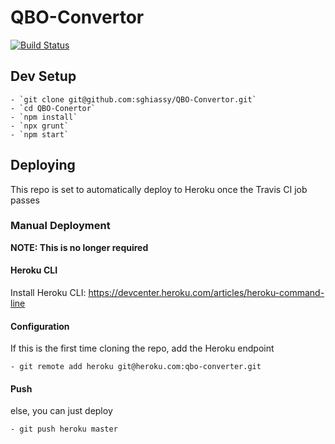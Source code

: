 # QBO-Convertor

[![Build Status](https://travis-ci.org/sghiassy/QBO-Convertor.svg?branch=master)](https://travis-ci.org/sghiassy/QBO-Convertor)

## Dev Setup

    - `git clone git@github.com:sghiassy/QBO-Convertor.git`
    - `cd QBO-Conertor`
    - `npm install`
    - `npx grunt`
    - `npm start`

## Deploying

This repo is set to automatically deploy to Heroku once the Travis CI job passes

### Manual Deployment

__NOTE: This is no longer required__

#### Heroku CLI

Install Heroku CLI: https://devcenter.heroku.com/articles/heroku-command-line

#### Configuration

If this is the first time cloning the repo, add the Heroku endpoint

    - git remote add heroku git@heroku.com:qbo-converter.git

#### Push

else, you can just deploy

    - git push heroku master
